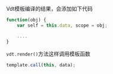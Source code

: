 Vdt模板编译的结果，会添加如下代码

```js
function(obj) {
    var self = this.data, scope = obj;

    ....
}
```

`vdt.render()`方法这样调用模板函数

```js
template.call(this, data);
```

